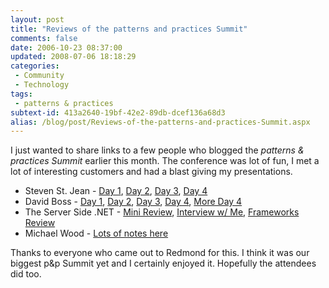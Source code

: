 ```yaml
---
layout: post
title: "Reviews of the patterns and practices Summit"
comments: false
date: 2006-10-23 08:37:00
updated: 2008-07-06 18:18:29
categories:
 - Community
 - Technology
tags:
 - patterns & practices
subtext-id: 413a2640-19bf-42e2-89db-dcef136a68d3
alias: /blog/post/Reviews-of-the-patterns-and-practices-Summit.aspx
---
```



I just wanted to share links to a few people who blogged the _patterns & practices Summit_ earlier this month. The conference was lot of fun, I met a lot of interesting customers and had a blast giving my presentations. 

  * Steven St. Jean - [Day 1](http://sstjean.blogspot.com/2006/10/patterns-practices-summit-day-1.html), [Day 2](http://sstjean.blogspot.com/2006/10/patterns-and-practices-summit-day-2.html), [Day 3](http://sstjean.blogspot.com/2006/10/patterns-practices-summit-day-3.html), [Day 4](http://sstjean.blogspot.com/2006/10/patterns-practices-summit-day-4.html)
  * David Boss - [Day 1](http://rdboss.blogspot.com/2006/10/patterns-and-practices-summit-day-1.html), [Day 2](http://rdboss.blogspot.com/2006/10/patterns-and-practices-summit-day-2.html), [Day 3](http://rdboss.blogspot.com/2006/10/patterns-and-practices-summit-day-3.html), [Day 4](http://rdboss.blogspot.com/2006/10/patterns-and-practices-summit-day-4.html), [More Day 4](http://rdboss.blogspot.com/2006/10/patterns-practices-team-lives-life.html)
  * The Server Side .NET - [Mini Review](http://www.theserverside.net/news/thread.tss?thread_id=42657), [Interview w/ Me](http://www.theserverside.net/news/thread.tss?thread_id=42595), [Frameworks Review](http://www.theserverside.net/news/thread.tss?thread_id=42545)
  * Michael Wood - [Lots of notes here](http://www.mvwood.com/blogs/blog/archive/category/1026.aspx)

Thanks to everyone who came out to Redmond for this. I think it was our biggest p&p Summit yet and I certainly enjoyed it. Hopefully the attendees did too. 
